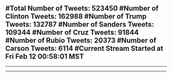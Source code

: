 #Total Number of Tweets: 523450 
#Number of Clinton Tweets: 162988
#Number of Trump Tweets: 132787
#Number of Sanders Tweets: 109344
#Number of Cruz Tweets: 91844
#Number of Rubio Tweets: 20373
#Number of Carson Tweets: 6114
#Current Stream Started at Fri Feb 12 00:58:01 MST
---
---
---
